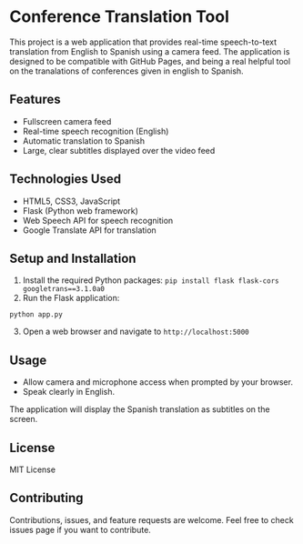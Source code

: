 # Conference Translation Tool

This project is a web application that provides real-time speech-to-text translation from English to Spanish using a camera feed. The application is designed to be compatible with GitHub Pages, and being a real helpful tool on the tranalations of conferences given in english to Spanish.

## Features
- Fullscreen camera feed
- Real-time speech recognition (English)
- Automatic translation to Spanish
- Large, clear subtitles displayed over the video feed

## Technologies Used
- HTML5, CSS3, JavaScript
- Flask (Python web framework)
- Web Speech API for speech recognition
- Google Translate API for translation


## Setup and Installation

1. Install the required Python packages:
`pip install flask flask-cors googletrans==3.1.0a0`
2. Run the Flask application:

  `python app.py`

 3. Open a web browser and navigate to `http://localhost:5000`
 
## Usage
* Allow camera and microphone access when prompted by your browser.
* Speak clearly in English.

The application will display the Spanish translation as subtitles on the screen.


## License
MIT License

## Contributing
Contributions, issues, and feature requests are welcome. Feel free to check issues page if you want to contribute.
